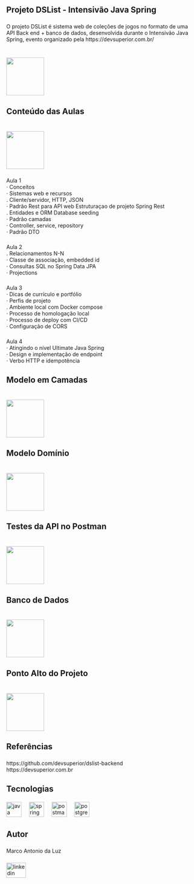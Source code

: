 <h2 align="left">Projeto DSList - Intensivão Java Spring</h2>

###

<p align="left">O projeto DSList é sistema web de coleções de jogos no formato de uma API Back end + banco de dados, desenvolvida durante o Intensivão Java Spring, evento organizado pela https://devsuperior.com.br/</p>

###

<p align="left"><div align="left"><br>  <img src="https://github.com/user-attachments/assets/05328259-156d-47aa-90aa-862147e36356" width=100px /><br></div></p>

###

<h2 align="left">Conteúdo das Aulas</h2>

###

<p align="left"><div align="left"><br>  <img src="https://github.com/user-attachments/assets/05328259-156d-47aa-90aa-862147e36356" width=100px /><br></div></p>

###

<p align="left">Aula 1<br>· Conceitos<br>· Sistemas web e recursos<br>. Cliente/servidor, HTTP, JSON<br>· Padrão Rest para API web Estruturaçao de projeto Spring Rest<br>. Entidades e ORM Database seeding<br>· Padrão camadas<br>· Controller, service, repository<br>· Padrão DTO</p>

###

<p align="left">Aula 2<br>. Relacionamentos N-N<br>· Classe de associação, embedded id<br>· Consultas SQL no Spring Data JPA<br>· Projections</p>

###

<p align="left">Aula 3<br>· Dicas de currículo e portfólio<br>· Perfis de projeto<br>. Ambiente local com Docker compose<br>· Processo de homologação local<br>· Processo de deploy com CI/CD<br>· Configuração de CORS</p>

###

<p align="left">Aula 4<br>· Atingindo o nível Ultimate Java Spring<br>· Design e implementação de endpoint<br>· Verbo HTTP e idempotência</p>

###

<h2 align="left">Modelo em Camadas</h2>

###

<p align="left"><div align="left"><br>  <img src="https://github.com/user-attachments/assets/05328259-156d-47aa-90aa-862147e36356" width=100px /><br></div></p>

###

<h2 align="left">Modelo Domínio</h2>

###

<p align="left"><div align="left"><br>  <img src="https://github.com/user-attachments/assets/05328259-156d-47aa-90aa-862147e36356" width=100px /><br></div></p>

###

<h2 align="left">Testes da API no Postman</h2>

###

<p align="left"><div align="left"><br>  <img src="https://github.com/user-attachments/assets/05328259-156d-47aa-90aa-862147e36356" width=100px /><br></div></p>

###

<h2 align="left">Banco de Dados</h2>

###

<p align="left"><div align="left"><br>  <img src="https://github.com/user-attachments/assets/05328259-156d-47aa-90aa-862147e36356" width=100px /><br></div></p>

###

<h2 align="left">Ponto Alto do Projeto</h2>

###

<p align="left"><div align="left"><br>  <img src="https://github.com/user-attachments/assets/05328259-156d-47aa-90aa-862147e36356" width=100px /><br></div></p>

###

<h2 align="left">Referências</h2>

###

<p align="left">https://github.com/devsuperior/dslist-backend<br>https://devsuperior.com.br</p>

###

<h2 align="left">Tecnologias</h2>

###

<div align="left">
  <img src="https://skillicons.dev/icons?i=java" height="40" alt="java logo"  />
  <img width="12" />
  <img src="https://skillicons.dev/icons?i=spring" height="40" alt="spring logo"  />
  <img width="12" />
  <img src="https://skillicons.dev/icons?i=postman" height="40" alt="postman logo"  />
  <img width="12" />
  <img src="https://skillicons.dev/icons?i=postgres" height="40" alt="postgresql logo"  />
</div>

###

<h2 align="left">Autor</h2>

###

<p align="left">Marco Antonio da Luz</p>

###

<div align="left">
  <a href="https://www.linkedin.com/in/marcodaluz/" target="_blank">
    <img src="https://raw.githubusercontent.com/maurodesouza/profile-readme-generator/master/src/assets/icons/social/linkedin/default.svg" width="52" height="40" alt="linkedin logo"  />
  </a>
</div>

###
